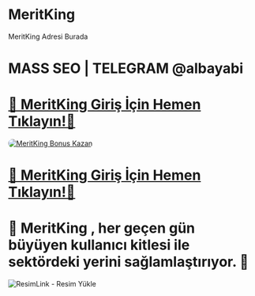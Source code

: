 # MeritKing
MeritKing Adresi Burada

# MASS SEO | TELEGRAM @albayabi

# <a href="https://heylink.me/denemeal" title="MeritKing Giriş Adresi">🔗 MeritKing Giriş İçin Hemen Tıklayın!🔗</a>

<a href="https://heylink.me/denemeal" title="MeritKing Bonus Fırsatları">
    <img src="https://i.ibb.co/5K7Ks6w/zzzz3.gif" alt="MeritKing Bonus Kazan" style="max-width:100%; height:auto; border-radius:8px;">
</a>
<div class="description">

# <a href="https://heylink.me/denemeal" title="MeritKing Giriş Adresi">🔗 MeritKing Giriş İçin Hemen Tıklayın!🔗</a>
 
# 💢 MeritKing , her geçen gün büyüyen kullanıcı kitlesi ile sektördeki yerini sağlamlaştırıyor.  💢

<img src="https://r.resimlink.com/uhSPbaJimj.jpg" title="ResimLink - Resim Yükle" alt="ResimLink - Resim Yükle"></a>
